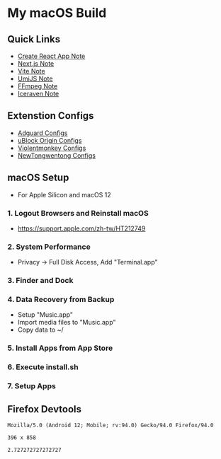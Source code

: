 # My macOS Build

## Quick Links

- [Create React App Note](NOTE_CRA.md)
- [Next.js Note](NOTE_NEXTJS.md)
- [Vite Note](NOTE_VITEJS.md)
- [UmiJS Note](NOTE_UMIJS.md)
- [FFmpeg Note](NOTE_FFMPEG.md)
- [Iceraven Note](NOTE_ICERAVEN.md)

## Extenstion Configs

- [Adguard Configs](https://raw.githubusercontent.com/Florencea/my-macos-build/main/configs/adg-settings.json)
- [uBlock Origin Configs](https://raw.githubusercontent.com/Florencea/my-macos-build/main/configs/ublock-advanced.txt)
- [Violentmonkey Configs](https://github.com/Florencea/my-macos-build/raw/main/configs/violentmonkey-backup.zip)
- [NewTongwentong Configs](https://github.com/Florencea/my-macos-build/raw/main/configs/tongwentang-pref.json)

## macOS Setup

- For Apple Silicon and macOS 12

### 1. Logout Browsers and Reinstall macOS

- <https://support.apple.com/zh-tw/HT212749>

### 2. System Performance

- Privacy -> Full Disk Access, Add "Terminal.app"

### 3. Finder and Dock

### 4. Data Recovery from Backup

- Setup "Music.app"
- Import media files to "Music.app"
- Copy data to ~/

### 5. Install Apps from App Store

### 6. Execute install.sh

### 7. Setup Apps

## Firefox Devtools

```text
Mozilla/5.0 (Android 12; Mobile; rv:94.0) Gecko/94.0 Firefox/94.0
```

```text
396 x 858
```

```text
2.727272727272727
```

